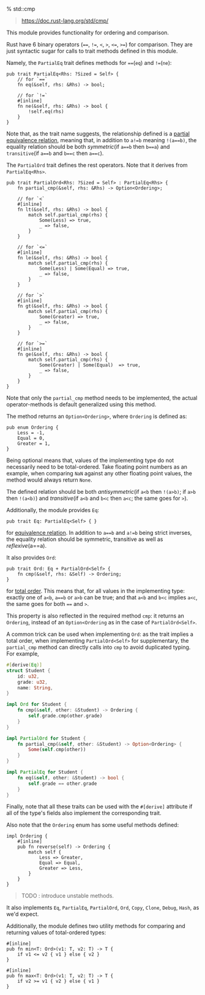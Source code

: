 % std::cmp

> https://doc.rust-lang.org/std/cmp/

This module provides functionality for ordering and comparison.

Rust have 6 binary operators (`==`, `!=`, `<`, `>`, `<=`, `>=`) for comparison. They are just syntactic sugar for calls to trait methods defined in this module.

Namely, the `PartialEq` trait defines methods for `==`(`eq`) and `!=`(`ne`):

```ignore
pub trait PartialEq<Rhs: ?Sized = Self> {
    // for `==`
    fn eq(&self, rhs: &Rhs) -> bool;
    
    // for `!=`
    #[inline]
    fn ne(&self, rhs: &Rhs) -> bool {
        !self.eq(rhs)
    }
}
```

Note that, as the trait name suggests, the relationship defined is a [partial equivalence relation](https://en.wikipedia.org/wiki/Partial_equivalence_relation), meaning that, in addition to `a!=b` meaning `!(a==b)`, the equality relation should be both *symmetric*(if `a==b` then `b==a`) and `transitive`(if `a==b` and `b==c` then `a==c`).


The `PartialOrd` trait defines the rest operators. Note that it derives from `PartialEq<Rhs>`.

```ignore
pub trait PartialOrd<Rhs: ?Sized = Self> : PartialEq<Rhs> {
    fn partial_cmp(&self, rhs: &Rhs) -> Option<Ordering>;

    // for `<`
    #[inline]
    fn lt(&self, rhs: &Rhs) -> bool {
        match self.partial_cmp(rhs) {
            Some(Less) => true,
            _ => false,
        }
    }

    // for `<=`
    #[inline]
    fn le(&self, rhs: &Rhs) -> bool {
        match self.partial_cmp(rhs) {
            Some(Less) | Some(Equal) => true,
            _ => false,
        }
    }

    // for `>`
    #[inline]
    fn gt(&self, rhs: &Rhs) -> bool {
        match self.partial_cmp(rhs) {
            Some(Greater) => true,
            _ => false,
        }
    }

    // for `>=`
    #[inline]
    fn ge(&self, rhs: &Rhs) -> bool {
        match self.partial_cmp(rhs) {
            Some(Greater) | Some(Equal)  => true,
            _ => false,
        }
    }
}
```

Note that only the `partial_cmp` method needs to be implemented, the actual operator-methods is default generalized using this method.

The method returns an `Option<Ordering>`, where `Ordering` is defined as:

```ignore
pub enum Ordering {
    Less = -1,
    Equal = 0,
    Greater = 1,
}
```

Being optional means that, values of the implementing type do not necessarily need to be total-ordered. Take floating point numbers as an example, when comparing `NaN` against any other floating point values, the method would always return `None`.

The defined relation should be both *antisymmetric*(if `a<b` then `!(a>b)`; if `a>b` then `!(a<b)`) and *transitive*(if `a<b` and `b<c` then `a<c`; the same goes for `>`).


Additionally, the module provides `Eq`:

```ignore
pub trait Eq: PartialEq<Self> { }
```

for [equivalence relation](https://en.wikipedia.org/wiki/Equivalence_relation). In addition to `a==b` and `a!=b` being strict inverses, the equality relation should be symmetric, transitive as well as *reflexive*(a==a).

It also provides `Ord`:

```ignore
pub trait Ord: Eq + PartialOrd<Self> {
    fn cmp(&self, rhs: &Self) -> Ordering;
}
```

for [total order](https://en.wikipedia.org/wiki/Total_order). This means that, for all values in the implementing type: exactly one of `a<b`, `a==b` or `a>b` can be true; and that `a<b` and `b<c` implies `a<c`, the same goes for both `==` and `>`.

This property is also reflected in the required method `cmp`: it returns an `Ordering`, instead of an `Option<Ordering` as in the case of `PartialOrd<Self>`.

A common trick can be used when implementing `Ord`: as the trait implies a total order, when implementing `PartialOrd<Self>` for supplementary, the `partial_cmp` method can directly calls into `cmp` to avoid duplicated typing. For example,

```rust
#[derive(Eq)]
struct Student {
    id: u32,
    grade: u32,
    name: String,
}

impl Ord for Student {
    fn cmp(&self, other: &Student) -> Ordering {
        self.grade.cmp(other.grade)
    }
}

impl PartialOrd for Student {
    fn partial_cmp(&self, other: &Student) -> Option<Ordering> {
        Some(self.cmp(other))
    }
}

impl PartialEq for Student {
    fn eq(&self, other: &Student) -> bool {
        self.grade == other.grade
    }
}
```

Finally, note that all these traits can be used with the `#[derive]` attribute if all of the type's fields also implement the corresponding trait.

Also note that the `Ordering` enum has some useful methods defined:

```ignore
impl Ordering {
    #[inline]
    pub fn reverse(self) -> Ordering {
        match self {
            Less => Greater,
            Equal => Equal,
            Greater => Less,
        }
    }
}
```

> TODO : introduce unstable methods.

It also implements `Eq`, `PartialEq`, `PartialOrd`, `Ord`, `Copy`, `Clone`, `Debug`, `Hash`, as we'd expect.

Additionally, the module defines two utility methods for comparing and returning values of total-ordered types:

```ignore
#[inline]
pub fn min<T: Ord>(v1: T, v2: T) -> T {
    if v1 <= v2 { v1 } else { v2 }
}

#[inline]
pub fn max<T: Ord>(v1: T, v2: T) -> T {
    if v2 >= v1 { v2 } else { v1 }
}
```